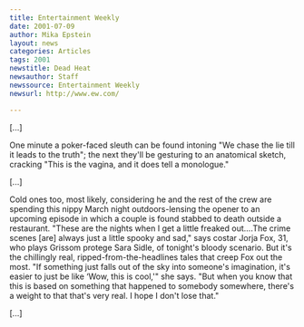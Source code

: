 ```yaml
---
title: Entertainment Weekly
date: 2001-07-09
author: Mika Epstein
layout: news
categories: Articles
tags: 2001
newstitle: Dead Heat  
newsauthor: Staff  
newssource: Entertainment Weekly  
newsurl: http://www.ew.com/  

---
```

[...]

One minute a poker-faced sleuth can be found intoning "We chase the lie till it leads to the truth"; the next they'll be gesturing to an anatomical sketch, cracking "This is the vagina, and it does tell a monologue."

[...]

Cold ones too, most likely, considering he and the rest of the crew are spending this nippy March night outdoors-lensing the opener to an upcoming episode in which a couple is found stabbed to death outside a restaurant. "These are the nights when I get a little freaked out....The crime scenes [are] always just a little spooky and sad," says costar Jorja Fox, 31, who plays Grissom protege Sara Sidle, of tonight's bloody scenario. But it's the chillingly real, ripped-from-the-headlines tales that creep Fox out the most. "If something just falls out of the sky into someone's imagination, it's easier to just be like &#8216;Wow, this is cool,'" she says. "But when you know that this is based on something that happened to somebody somewhere, there's a weight to that that's very real. I hope I don't lose that." 

[...]

